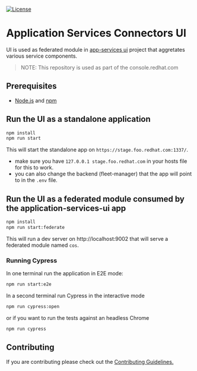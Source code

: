 [![License](https://img.shields.io/badge/license-Apache--2.0-blue.svg)](http://www.apache.org/licenses/LICENSE-2.0)

# Application Services Connectors UI

UI is used as federated module in [app-services ui](https://github.com/redhat-developer/app-services-ui) project
that aggretates various service components. 

> NOTE: This repository is used as part of the console.redhat.com

## Prerequisites
* [Node.js](https://nodejs.org/en/download/) and [npm](https://docs.npmjs.com/downloading-and-installing-node-js-and-npm)

## Run the UI as a standalone application

```sh
npm install
npm run start
```

This will start the standalone app on `https://stage.foo.redhat.com:1337/`. 

- make sure you have `127.0.0.1 stage.foo.redhat.com` in your hosts file for this to work.
- you can also change the backend (fleet-manager) that the app will point to in the `.env` file.

## Run the UI as a federated module consumed by the application-services-ui app

```sh
npm install
npm run start:federate
```

This will run a dev server on http://localhost:9002 that will serve a federated module named `cos`.

### Running Cypress

In one terminal run the application in E2E mode:

```sh
npm run start:e2e
```

In a second terminal run Cypress in the interactive mode

```sh
npm run cypress:open
```

or if you want to run the tests against an headless Chrome

```sh
npm run cypress
```

## Contributing

If you are contributing please check out the [Contributing Guidelines.](https://github.com/bf2fc6cc711aee1a0c2a/cos-ui/blob/main/CONTRIBUTING.md)
